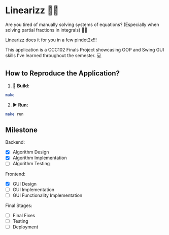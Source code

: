 # Linearizz 🧮✨

Are you tired of manually solving systems of equations? (Especially when solving partial fractions in integrals) 🤔🤔

Linearizz does it for you in a few pindot2x!!!

This application is a CCC102 Finals Project showcasing OOP and Swing GUI skills I've learned throughout the semester. 💻

## How to Reproduce the Application?

1. 🔨 **Build:**
```bash
make
```

2. ▶️ **Run:**
```bash
make run
```
   
## Milestone
Backend:
- [x] Algorithm Design
- [x] Algorithm Implementation
- [ ] Algorithm Testing

Frontend:
- [X] GUI Design
- [ ] GUI Implementation
- [ ] GUI Functionality Implementation
      
Final Stages:
- [ ] Final Fixes
- [ ] Testing
- [ ] Deployment
